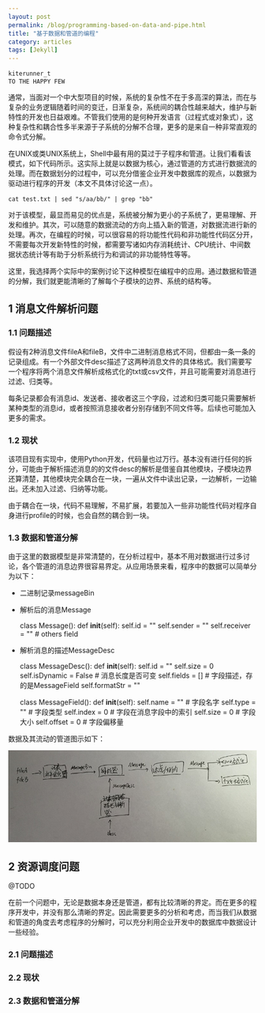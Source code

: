 ```yaml
---
layout: post
permalink: /blog/programming-based-on-data-and-pipe.html
title: "基于数据和管道的编程"
category: articles
tags: [Jekyll]
---
```


    kiterunner_t
    TO THE HAPPY FEW


通常，当面对一个中大型项目的时候，系统的复杂性不在于多高深的算法，而在与复杂的业务逻辑随着时间的变迁，日渐复杂，系统间的耦合性越来越大，维护与新特性的开发也日益艰难。不管我们使用的是何种开发语言（过程式或对象式），这种复杂性和耦合性多半来源于子系统的分解不合理，更多的是来自一种非常直观的命令式分解。

在UNIX或类UNIX系统上，Shell中最有用的莫过于子程序和管道。让我们看看该模式，如下代码所示。这实际上就是以数据为核心，通过管道的方式进行数据流的处理。而在数据划分的过程中，可以充分借鉴企业开发中数据库的观点，以数据为驱动进行程序的开发（本文不具体讨论这一点）。

    cat test.txt | sed "s/aa/bb/" | grep "bb"


对于该模型，最显而易见的优点是，系统被分解为更小的子系统了，更易理解、开发和维护。其次，可以随意的数据流动的方向上插入新的管道，对数据流进行新的处理。再次，在编程的时候，可以很容易的将功能性代码和非功能性代码区分开，不需要每次开发新特性的时候，都需要写诸如内存消耗统计、CPU统计、中间数据状态统计等有助于分析系统行为和调试的非功能特性等等。

这里，我选择两个实际中的案例讨论下这种模型在编程中的应用。通过数据和管道的分解，我们就更能清晰的了解每个子模块的边界、系统的结构等。

## 1 消息文件解析问题

### 1.1 问题描述

假设有2种消息文件fileA和fileB，文件中二进制消息格式不同，但都由一条一条的记录组成。有一个外部文件desc描述了这两种消息文件的具体格式。我们需要写一个程序将两个消息文件解析成格式化的txt或csv文件，并且可能需要对消息进行过滤、归类等。

每条记录都会有消息id、发送者、接收者这三个字段，过滤和归类可能只需要解析某种类型的消息id，或者按照消息接收者分别存储到不同文件等。后续也可能加入更多的需求。

### 1.2 现状

该项目现有实现中，使用Python开发，代码量也过万行。基本没有进行任何的拆分，可能由于解析描述消息的的文件desc的解析是借鉴自其他模块，子模块边界还算清楚，其他模块完全耦合在一块，一遍从文件中读出记录，一边解析，一边输出。还未加入过滤、归纳等功能。

由于耦合在一块，代码不易理解，不易扩展，若要加入一些非功能性代码对程序自身进行profile的时候，也会自然的耦合到一块。

### 1.3 数据和管道分解

由于这里的数据模型是非常清楚的，在分析过程中，基本不用对数据进行过多讨论，各个管道的消息边界很容易界定。从应用场景来看，程序中的数据可以简单分为以下：

* 二进制记录messageBin
* 解析后的消息Message

    class Message():
      def __init__(self):
        self.id = ""
        self.sender = ""
        self.receiver = ""
        # others field


* 解析消息的描述MessageDesc

    class MessageDesc():
      def __init__(self):
        self.id = ""
        self.size = 0
        self.isDynamic = False # 消息长度是否可变
        self.fields = []       # 字段描述，存的是MessageField
        self.formatStr = ""
    
    class MessageField():
      def __init__(self):
        self.name = ""  # 字段名字
        self.type = ""  # 字段类型
        self.index = 0  # 字段在消息字段中的索引
        self.size = 0   # 字段大小
        self.offset = 0 # 字段偏移量


数据及其流动的管道图示如下：

![message-decoder-data-and-pipe][1]

## 2 资源调度问题

@TODO

在前一个问题中，无论是数据本身还是管道，都有比较清晰的界定。而在更多的程序开发中，并没有那么清晰的界定。因此需要更多的分析和考虑，而当我们从数据和管道的角度去考虑程序的分解时，可以充分利用企业开发中的数据库中数据设计一些经验。

### 2.1 问题描述


### 2.2 现状


### 2.3 数据和管道分解


[1]: /images/message-decoder-data-and-pipe.jpg "message-decoder-data-and-pipe"

